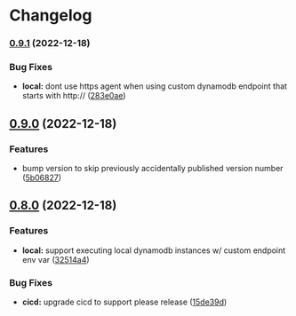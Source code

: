 # Changelog

### [0.9.1](https://www.github.com/ehmpathy/simple-dynamodb-client/compare/v0.9.0...v0.9.1) (2022-12-18)


### Bug Fixes

* **local:** dont use https agent when using custom dynamodb endpoint that starts with http:// ([283e0ae](https://www.github.com/ehmpathy/simple-dynamodb-client/commit/283e0ae2e7d9bdec9470fd044697a4ebcf382eaf))

## [0.9.0](https://www.github.com/ehmpathy/simple-dynamodb-client/compare/v0.8.0...v0.9.0) (2022-12-18)


### Features

* bump version to skip previously accidentally published version number ([5b06827](https://www.github.com/ehmpathy/simple-dynamodb-client/commit/5b06827e0199078d89b2f70f43b378b61a824a76))

## [0.8.0](https://www.github.com/ehmpathy/simple-dynamodb-client/compare/v0.7.1...v0.8.0) (2022-12-18)


### Features

* **local:** support executing local dynamodb instances w/ custom endpoint env var ([32514a4](https://www.github.com/ehmpathy/simple-dynamodb-client/commit/32514a48168a0e027793e3e6a65cb76457223944))


### Bug Fixes

* **cicd:** upgrade cicd to support please release ([15de39d](https://www.github.com/ehmpathy/simple-dynamodb-client/commit/15de39d2bdb9474d60f84fceb3b338ba4277e600))
